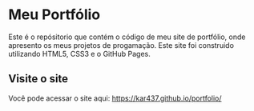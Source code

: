 # Meu Portfólio
Este é o repósitorio que contém o código de meu site de portfólio, onde apresento os meus projetos de progamação. Este site foi construido utilizando HTML5, CSS3 e o GitHub Pages.

## Visite o site
Você pode acessar o site aqui: https://kar437.github.io/portfolio/
